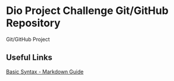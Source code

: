 # Dio Project Challenge Git/GitHub Repository
Git/GitHub Project

## Useful Links
[Basic Syntax - Markdown Guide](https://www.markdownguide.org/basic-syntax/)
